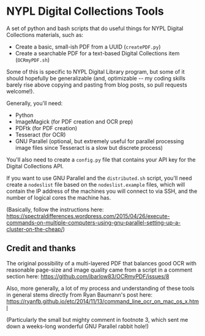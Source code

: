 # NYPL Digital Collections Tools

A set of python and bash scripts that do useful things for NYPL Digital Collections materials, such as:
- Create a basic, small-ish PDF from a UUID (`createPDF.py`)
- Create a searchable PDF for a text-based Digital Collections item (`OCRmyPDF.sh`)

Some of this is specific to NYPL Digital Library program, but some of it should hopefully be generalizable (and, optimizable -- my coding skills barely rise above copying and pasting from blog posts, so pull requests welcome!).

Generally, you'll need: 
- Python
- ImageMagick (for PDF creation and OCR prep)
- PDFtk (for PDF creation)
- Tesseract (for OCR)
- GNU Parallel (optional, but extremely useful for parallel processing image files since Tesseract is a slow but discrete process)

You'll also need to create a `config.py` file that contains your API key for the Digital Collections API.

If you want to use GNU Parallel and the `distributed.sh` script, you'll need create a `nodeslist` file based on the `nodeslist.example` files, which will contain the IP address of the machines you will connect to via SSH, and the number of logical cores the machine has. 

(Basically, follow the instructions here: https://spectraldifferences.wordpress.com/2015/04/26/execute-commands-on-multiple-computers-using-gnu-parallel-setting-up-a-cluster-on-the-cheap/)


## Credit and thanks
The original possibility of a multi-layered PDF that balances good OCR with reasonable page-size and image quality came from a script in a comment section here: https://github.com/jbarlow83/OCRmyPDF/issues/8

Also, more generally, a lot of my process and understanding of these tools in general stems directly from Ryan Baumann's post here: https://ryanfb.github.io/etc/2014/11/13/command_line_ocr_on_mac_os_x.html

(Particularly the small but mighty comment in footnote 3, which sent me down a weeks-long wonderful GNU Parallel rabbit hole!)